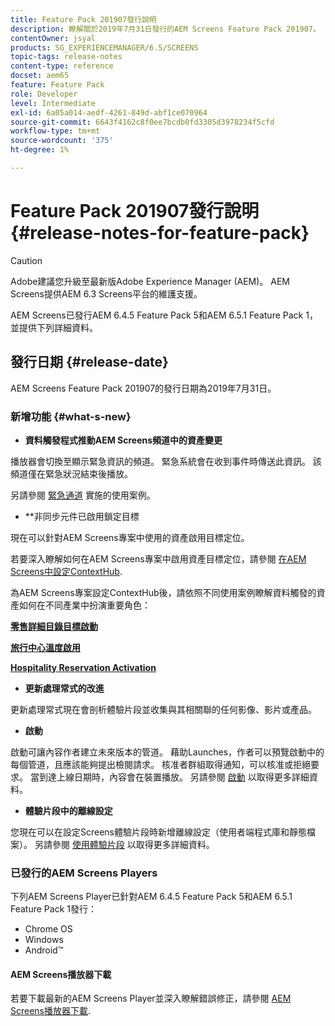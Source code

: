 ```yaml
---
title: Feature Pack 201907發行說明
description: 瞭解關於2019年7月31日發行的AEM Screens Feature Pack 201907。
contentOwner: jsyal
products: SG_EXPERIENCEMANAGER/6.5/SCREENS
topic-tags: release-notes
content-type: reference
docset: aem65
feature: Feature Pack
role: Developer
level: Intermediate
exl-id: 6a05a014-aedf-4261-849d-abf1ce070964
source-git-commit: 6643f4162c8f0ee7bcdb0fd3305d3978234f5cfd
workflow-type: tm+mt
source-wordcount: '375'
ht-degree: 1%

---
```


# Feature Pack 201907發行說明 {#release-notes-for-feature-pack}

>[!CAUTION]
>
>Adobe建議您升級至最新版Adobe Experience Manager (AEM)。 AEM Screens提供AEM 6.3 Screens平台的維護支援。

AEM Screens已發行AEM 6.4.5 Feature Pack 5和AEM 6.5.1 Feature Pack 1，並提供下列詳細資料。

## 發行日期 {#release-date}

AEM Screens Feature Pack 201907的發行日期為2019年7月31日。

### 新增功能 {#what-s-new}

* **資料觸發程式推動AEM Screens頻道中的資產變更**

播放器會切換至顯示緊急資訊的頻道。 緊急系統會在收到事件時傳送此資訊。 該頻道僅在緊急狀況結束後播放。


另請參閱 [緊急通道](emergency-channel.md) 實施的使用案例。

* **非同步元件已啟用鎖定目標

現在可以針對AEM Screens專案中使用的資產啟用目標定位。

若要深入瞭解如何在AEM Screens專案中啟用資產目標定位，請參閱 [在AEM Screens中設定ContextHub](configuring-context-hub.md).

為AEM Screens專案設定ContextHub後，請依照不同使用案例瞭解資料觸發的資產如何在不同產業中扮演重要角色：

**[零售詳細目錄目標啟動](retail-inventory-activation.md)**

**[旅行中心溫度啟用](local-temperature-activation.md)**

**[Hospitality Reservation Activation](hospitality-reservation-activation.md)**

* **更新處理常式的改進**

更新處理常式現在會剖析體驗片段並收集與其相關聯的任何影像、影片或產品。

* **啟動**

啟動可讓內容作者建立未來版本的管道。 藉助Launches，作者可以預覽啟動中的每個管道，且應該能夠提出檢閱請求。 核准者群組取得通知，可以核准或拒絕要求。 當到達上線日期時，內容會在裝置播放。
另請參閱 [啟動](launches.md) 以取得更多詳細資料。

* **體驗片段中的離線設定**

您現在可以在設定Screens體驗片段時新增離線設定（使用者端程式庫和靜態檔案）。 另請參閱 [使用體驗片段](experience-fragments-in-screens.md) 以取得更多詳細資料。

### 已發行的AEM Screens Players

下列AEM Screens Player已針對AEM 6.4.5 Feature Pack 5和AEM 6.5.1 Feature Pack 1發行：

* Chrome OS
* Windows
* Android™

#### AEM Screens播放器下載

若要下載最新的AEM Screens Player並深入瞭解錯誤修正，請參閱 [AEM Screens播放器下載](https://download.macromedia.com/screens/).
